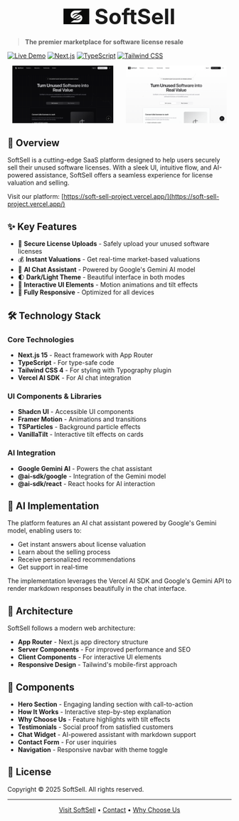 # <div style="text-align: center; font-size: 48px;"><img src="./src/app/favicon.ico" alt="SoftSell Logo" width="58"/> SoftSell</div>

> **The premier marketplace for software license resale**

[![Live Demo](https://img.shields.io/badge/demo-live-brightgreen.svg)](https://soft-sell-project.vercel.app/)
[![Next.js](https://img.shields.io/badge/built%20with-Next.js%2015-blue.svg)](https://nextjs.org/)
[![TypeScript](https://img.shields.io/badge/TypeScript-5-3178C6.svg)](https://www.typescriptlang.org/)
[![Tailwind CSS](https://img.shields.io/badge/Tailwind%20CSS-4-38B2AC.svg)](https://tailwindcss.com/)

<p align="center">
  <img src="./public/dark.png" width="45%" alt="SoftSell Dark Theme">
  &nbsp; &nbsp; &nbsp;
  <img src="./public/light.png" width="45%" alt="SoftSell Light Theme">
</p>

## 🌟 Overview

SoftSell is a cutting-edge SaaS platform designed to help users securely sell their unused software licenses. With a sleek UI, intuitive flow, and AI-powered assistance, SoftSell offers a seamless experience for license valuation and selling.

Visit our platform: [https://soft-sell-project.vercel.app/](https://soft-sell-project.vercel.app/)

## ✨ Key Features

- 🔐 **Secure License Uploads** - Safely upload your unused software licenses
- 💰 **Instant Valuations** - Get real-time market-based valuations
- 🤖 **AI Chat Assistant** - Powered by Google's Gemini AI model
- 🌓 **Dark/Light Theme** - Beautiful interface in both modes
- 🔄 **Interactive UI Elements** - Motion animations and tilt effects
- 📱 **Fully Responsive** - Optimized for all devices

## 🛠️ Technology Stack

### Core Technologies
- **Next.js 15** - React framework with App Router
- **TypeScript** - For type-safe code
- **Tailwind CSS 4** - For styling with Typography plugin
- **Vercel AI SDK** - For AI chat integration

### UI Components & Libraries
- **Shadcn UI** - Accessible UI components
- **Framer Motion** - Animations and transitions
- **TSParticles** - Background particle effects
- **VanillaTilt** - Interactive tilt effects on cards

### AI Integration
- **Google Gemini AI** - Powers the chat assistant
- **@ai-sdk/google** - Integration of the Gemini model
- **@ai-sdk/react** - React hooks for AI interaction

## 🧠 AI Implementation

The platform features an AI chat assistant powered by Google's Gemini model, enabling users to:
- Get instant answers about license valuation
- Learn about the selling process
- Receive personalized recommendations
- Get support in real-time

The implementation leverages the Vercel AI SDK and Google's Gemini API to render markdown responses beautifully in the chat interface.

## 📐 Architecture

SoftSell follows a modern web architecture:

- **App Router** - Next.js app directory structure
- **Server Components** - For improved performance and SEO
- **Client Components** - For interactive UI elements
- **Responsive Design** - Tailwind's mobile-first approach

## 📝 Components

- **Hero Section** - Engaging landing section with call-to-action
- **How It Works** - Interactive step-by-step explanation
- **Why Choose Us** - Feature highlights with tilt effects
- **Testimonials** - Social proof from satisfied customers
- **Chat Widget** - AI-powered assistant with markdown support
- **Contact Form** - For user inquiries
- **Navigation** - Responsive navbar with theme toggle

## 📄 License

Copyright © 2025 SoftSell. All rights reserved.

---

<p align="center">
  <a href="https://soft-sell-project.vercel.app/">Visit SoftSell</a> •
  <a href="mailto:contact@softsell.example.com">Contact</a> •
  <a href="https://soft-sell-project.vercel.app/#why-choose-us">Why Choose Us</a>
</p>
